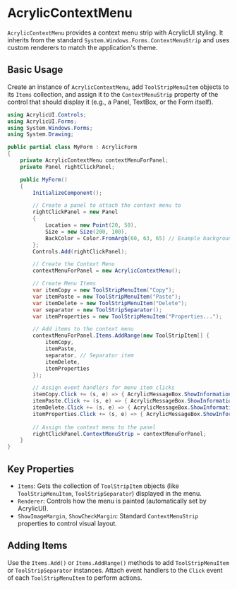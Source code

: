 # AcrylicContextMenu

`AcrylicContextMenu` provides a context menu strip with AcrylicUI styling. It inherits from the standard `System.Windows.Forms.ContextMenuStrip` and uses custom renderers to match the application's theme.

## Basic Usage

Create an instance of `AcrylicContextMenu`, add `ToolStripMenuItem` objects to its `Items` collection, and assign it to the `ContextMenuStrip` property of the control that should display it (e.g., a Panel, TextBox, or the Form itself).

```csharp
using AcrylicUI.Controls;
using AcrylicUI.Forms;
using System.Windows.Forms;
using System.Drawing;

public partial class MyForm : AcrylicForm
{
    private AcrylicContextMenu contextMenuForPanel;
    private Panel rightClickPanel;

    public MyForm()
    {
        InitializeComponent();

        // Create a panel to attach the context menu to
        rightClickPanel = new Panel 
        { 
            Location = new Point(20, 50), 
            Size = new Size(200, 100), 
            BackColor = Color.FromArgb(60, 63, 65) // Example background 
        };
        Controls.Add(rightClickPanel);

        // Create the Context Menu
        contextMenuForPanel = new AcrylicContextMenu();

        // Create Menu Items
        var itemCopy = new ToolStripMenuItem("Copy");
        var itemPaste = new ToolStripMenuItem("Paste");
        var itemDelete = new ToolStripMenuItem("Delete");
        var separator = new ToolStripSeparator();
        var itemProperties = new ToolStripMenuItem("Properties...");

        // Add items to the context menu
        contextMenuForPanel.Items.AddRange(new ToolStripItem[] {
            itemCopy,
            itemPaste,
            separator, // Separator item
            itemDelete,
            itemProperties
        });

        // Assign event handlers for menu item clicks
        itemCopy.Click += (s, e) => { AcrylicMessageBox.ShowInformation(this, "Copy clicked!", "Context Menu"); };
        itemPaste.Click += (s, e) => { AcrylicMessageBox.ShowInformation(this, "Paste clicked!", "Context Menu"); };
        itemDelete.Click += (s, e) => { AcrylicMessageBox.ShowInformation(this, "Delete clicked!", "Context Menu"); };
        itemProperties.Click += (s, e) => { AcrylicMessageBox.ShowInformation(this, "Properties clicked!", "Context Menu"); };
        
        // Assign the context menu to the panel
        rightClickPanel.ContextMenuStrip = contextMenuForPanel;
    }
}
```

## Key Properties

*   `Items`: Gets the collection of `ToolStripItem` objects (like `ToolStripMenuItem`, `ToolStripSeparator`) displayed in the menu.
*   `Renderer`: Controls how the menu is painted (automatically set by AcrylicUI).
*   `ShowImageMargin`, `ShowCheckMargin`: Standard `ContextMenuStrip` properties to control visual layout.

## Adding Items

Use the `Items.Add()` or `Items.AddRange()` methods to add `ToolStripMenuItem` or `ToolStripSeparator` instances. Attach event handlers to the `Click` event of each `ToolStripMenuItem` to perform actions. 